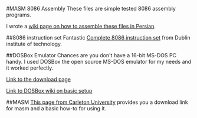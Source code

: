 #MASM 8086 Assembly
These files are simple tested 8086 assembly programs. 

I wrote a [wiki page on how to assemble these files in Persian](https://github.com/mohsend/Magnificent-University-Projects/wiki/assembly).

##8086 instruction set
Fantastic [Complete 8086 instruction set](http://www.electronics.dit.ie/staff/tscarff/8086_instruction_set/8086_instruction_set.html) from Dublin institute of technology.

##DOSBox Emulator
Chances are you don't have a 16-bit MS-DOS PC handy. I used DOSBox the open source MS-DOS emulator for my needs and it worked perfectly.

[Link to the download page](http://www.dosbox.com/download.php?main=1)

[Link to DOSBox wiki on basic setup](http://www.dosbox.com/wiki/Basic_Setup_and_Installation_of_DosBox)

##MASM
[This page from Carleton University](http://www.scs.carleton.ca/sivarama/asm_book_web/free_MASM.html) provides you a download link for masm and a basic how-to for using it.
